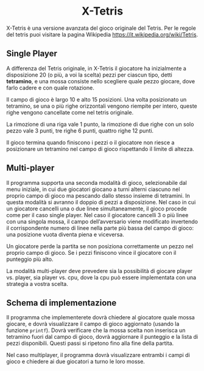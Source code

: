 <h1 align="center">X-Tetris</h1>

X-Tetris è una versione avanzata del gioco originale del Tetris. Per le regole del tetris puoi visitare la pagina Wikipedia https://it.wikipedia.org/wiki/Tetris.

## Single Player

A differenza del Tetris originale, in X-Tetris il giocatore ha inizialmente a disposizione 20 (o più, a voi la scelta) pezzi per ciascun tipo, detti **tetramino**, e una mossa consiste nello scegliere quale pezzo giocare, dove farlo cadere e con quale rotazione.

Il campo di gioco è largo 10 e alto 15 posizioni. Una volta posizionato un tetramino, se una o più righe orizzontali vengono riempite per intero, queste righe vengono cancellate come nel tetris originale.

La rimozione di una riga vale 1 punto, la rimozione di due righe con un solo pezzo vale 3 punti, tre righe 6 punti, quattro righe 12 punti.

Il gioco termina quando finiscono i pezzi o il giocatore non riesce a posizionare un tetramino nel campo di gioco rispettando il limite di altezza.

## Multi-player

Il programma supporta una seconda modalità di gioco, selezionabile dal menu iniziale, in cui due giocatori giocano a turni alterni ciascuno nel proprio campo di gioco ma pescando dallo stesso insieme di tetramini. In questa modalità si avranno il doppio di pezzi a disposizione. Nel caso in cui un giocatore cancelli una o due linee simultaneamente, il gioco procede come per il caso single player. Nel caso il giocatore cancelli 3 o più linee con una singola mossa, il campo dell’avversario viene modificato invertendo il corrispondente numero di linee nella parte più bassa del campo di gioco: una posizione vuota diventa piena e viceversa.

Un giocatore perde la partita se non posiziona correttamente un pezzo nel proprio campo di gioco. Se i pezzi finiscono vince il giocatore con il punteggio più alto.

La modalità multi-player deve prevedere sia la possibilità di giocare player vs. player, sia player vs. cpu, dove la cpu può essere implementata con una strategia a vostra scelta.

## Schema di implementazione

Il programma che implementerete dovrà chiedere al giocatore quale mossa giocare, e dovrà visualizzare il campo di gioco aggiornato (usando la funzione `printf`). Dovrà verificare che la mossa scelta non inserisca un tetramino fuori dal campo di gioco, dovrà aggiornare il punteggio e la lista di pezzi disponibili. Questi passi si ripetono fino alla fine della partita.

Nel caso multiplayer, il programma dovrà visualizzare entrambi i campi di gioco e chiedere ai due giocatori a turno le loro mosse.
